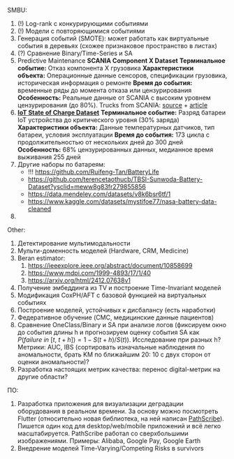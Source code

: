 
SMBU:
1. (!) Log-rank с конкурирующими событиями
2. (!) Модели с повторяющимися событиями
3. Генерация событий (SMOTE): может работать как виртуальные события в деревьях (схожее признаковое пространство в листах)
4. (?) Сравнение Binary/Time-Series и SA
5. Predictive Maintenance **SCANIA Component X Dataset**
    **Терминальное событие:** Отказ компонента X грузовика
    **Характеристики объекта:** Операционные данные сенсоров, спецификации грузовика, историческая информация о ремонте
    **Время до события:** временные ряды до момента отказа или цензурирования
    **Особенность:** Реальные данные от SCANIA с высоким уровнем цензурирования (до 80%). Trucks from SCANIA: [source](https://researchdata.se/en/catalogue/dataset/2024-34) + [article](https://arxiv.org/html/2401.15199v1)
6. [**IoT State of Charge Dataset**](https://www.inovex.de/de/blog/survival-analysis-for-state-of-charge-prediction-in-iot-devices/)
   **Терминальное событие:** Разряд батареи IoT устройства до критического уровня (30% заряда)
   **Характеристики объекта:** Данные температурных датчиков, тип батареи, условия эксплуатации
   **Время до события:** 173 цикла с продолжительностью от нескольких дней до 300 дней
   **Особенность:** 68% цензурированных данных, медианное время выживания 255 дней
7. Другие наборы по батареям:
   - !!! https://github.com/Ruifeng-Tan/BatteryLife
   - https://github.com/terencetaothucb/TBSI-Sunwoda-Battery-Dataset?ysclid=meww8g83fr279855856
   - https://data.mendeley.com/datasets/v8k6bsr6tf/1
   - https://www.kaggle.com/datasets/mystifoe77/nasa-battery-data-cleaned
1. 
   

Other:
1. Детектирование мультимодальности
2. Мульти-доменность моделей (Hardware, CRM, Medicine)
3. Beran estimator: 
	1. https://ieeexplore.ieee.org/abstract/document/10858699
	2. https://www.mdpi.com/1999-4893/17/1/40
	3. https://arxiv.org/html/2412.07638v1
4. Получение эмбеддинга из TV и построение Time-Invariant моделей
5. Модификация CoxPH/AFT с базовой функцией на виртуальных событиях
6. Построение моделей, устойчивых к дисбалансу (есть наработки)
7. Федеративное обучение (CMC, медицинские данные пациентов)
8. Сравнение OneClass/Binary и SA при анализе логов (фиксируем окно до события длины h и прогнозируем оценку события SA как $P(failure~in~[t,~t+h]) = 1 - S(t+h) / S(t)$). Исследование при разных h?
    Метрики: AUC, IBS (сортировать изначальные наблюдения по аномальности, брать KM по ближайшим 20: 10 с двух сторон от оценки аномальности)?
9. Разработка настоящих метрик качества: перенос digital-метрик на другие области?

ПО:
1. Разработка приложения для визуализации деградации оборудования в реальном времени. За основу можно посмотреть Flutter (относительно новая библиотека, на ней написан [PathScribe](https://www.pathscribe.ru/news/icbsp-2023/)). Пишется один код для desktop/web/mobile приложений и всё легко масштабируется. PathScribe работал со сверхбольшими изображениями.
   Примеры: Alibaba, Google Pay, Google Earth
2. Внедрение моделей Time-Varying/Competing Risks в survivors